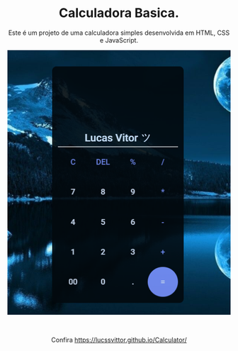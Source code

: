 <div align="center">
  
# Calculadora Basica.

Este é um projeto de uma calculadora simples desenvolvida em HTML, CSS e JavaScript.

![Calculadora](/Img/calculadora.png)

<br>

Confira
https://lucssvittor.github.io/Calculator/

<br>

</div>
